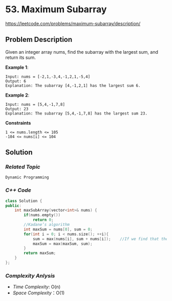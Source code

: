 # 53. Maximum Subarray

https://leetcode.com/problems/maximum-subarray/description/

## Problem Description

Given an integer array nums, find the subarray with the largest sum, and return its sum.

**Example 1**:
```
Input: nums = [-2,1,-3,4,-1,2,1,-5,4]
Output: 6
Explanation: The subarray [4,-1,2,1] has the largest sum 6.
```
**Example 2**:
```
Input: nums = [5,4,-1,7,8]
Output: 23
Explanation: The subarray [5,4,-1,7,8] has the largest sum 23.
```

**Constraints**
```
1 <= nums.length <= 105
-104 <= nums[i] <= 104
```

## Solution

### _Related Topic_
    Dynamic Programming

### _C++ Code_
```cpp
class Solution {
public:
    int maxSubArray(vector<int>& nums) {
        if(nums.empty())
            return 0;
        //Kadane’s algorithm
        int maxSum = nums[0], sum = 0;
        for(int i = 0; i < nums.size(); ++i){
            sum = max(nums[i], sum + nums[i]);    //If we find that the sum nums[0] ~ nums[i] is smaller than nums[i], then replace current sum as nums[i]
            maxSum = max(maxSum, sum);
        }
        return maxSum;
    }
};
```

### _Complexity Anlysis_
- _Time Complexity_: O(n)
- _Space Complexity_：O(1)
